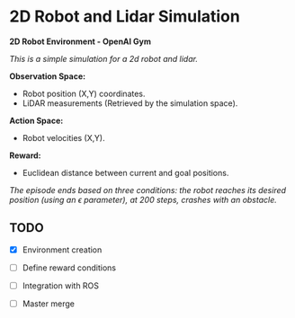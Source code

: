 # 2D Robot and Lidar Simulation

**2D Robot Environment - OpenAI Gym**

*This is a simple simulation for a 2d robot and lidar.*

__Observation Space:__ 
- Robot position (X,Y) coordinates.
- LiDAR measurements (Retrieved by the simulation space).

__Action Space:__ 
- Robot velocities (X,Y).

__Reward:__ 
- Euclidean distance between current and goal positions.

*The episode ends based on three conditions: the robot reaches its desired position (using an $\epsilon$ parameter), at 200 steps, crashes with an obstacle.*

## TODO
- [X] Environment creation
- [ ] Define reward conditions
- [ ] Integration with ROS
- [ ] Master merge

